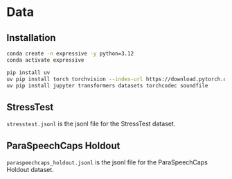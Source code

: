 # Data

## Installation

```bash
conda create -n expressive -y python=3.12
conda activate expressive

pip install uv
uv pip install torch torchvision --index-url https://download.pytorch.org/whl/cu129
uv pip install jupyter transformers datasets torchcodec soundfile
```

## StressTest

`stresstest.jsonl` is the jsonl file for the StressTest dataset.

## ParaSpeechCaps Holdout

`paraspeechcaps_holdout.jsonl` is the jsonl file for the ParaSpeechCaps Holdout dataset.